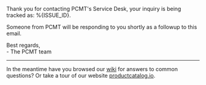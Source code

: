 Thank you for contacting PCMT's Service Desk, your inquiry is being tracked 
as: %{ISSUE_ID}.

Someone from PCMT will be responding to you shortly as a followup to this email.

Best regards,   
\- The PCMT team

---

In the meantime have you browsed our [wiki][wiki] for answers to common 
questions?  Or take a tour of our website [productcatalog.io][website].

[wiki]: https://gitlab.com/pcmt/pcmt/-/wikis/home
[website]: https://www.productcatalog.io